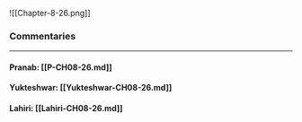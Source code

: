 ![[Chapter-8-26.png]]

### Commentaries

---

#### Pranab: [[P-CH08-26.md]]

#### Yukteshwar: [[Yukteshwar-CH08-26.md]]

#### Lahiri: [[Lahiri-CH08-26.md]]
